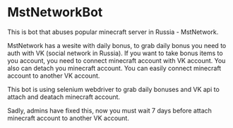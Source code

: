 # MstNetworkBot

This is bot that abuses popular minecraft server in Russia - MstNetwork. 

MstNetwork has a wesite with daily bonus, to grab daily bonus you need to auth with VK (social network in Russia). 
If you want to take bonus items to you account, you need to connect minecraft account with VK account. You also can detach you minecraft account.
You can easily connect minecraft account to another VK account. 

This bot is using selenium webdriver to grab daily bonuses and VK api to attach and deatach minecraft account.

Sadly, admins have fixed this, now you must wait 7 days before attach minecraft account to another VK account. 
